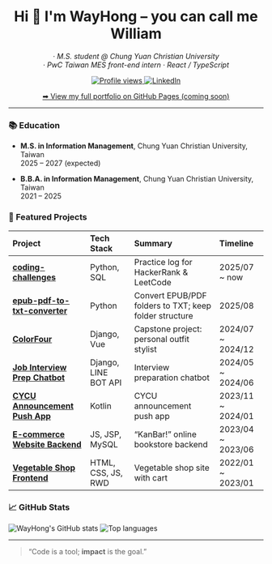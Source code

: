 <!-- README.md -->
<h1 align="center">Hi 👋 I'm WayHong – you can call me William</h1>
<p align="center">
  <em> · M.S. student @ Chung Yuan Christian University </em> <br>
  <em> · PwC Taiwan MES front-end intern · React / TypeScript</em> <br>
</p>

<p align="center">
  <!-- Profile view counter -->
  <a href="https://github.com/wayhong0928">
    <img src="https://komarev.com/ghpvc/?username=wayhong0928&label=Profile%20views&color=0e75b6" alt="Profile views" />
  </a>
  <!-- LinkedIn -->
  <a href="https://www.linkedin.com/in/william-chen-52a165299">
    <img alt="LinkedIn" src="https://img.shields.io/badge/LinkedIn-0A66C2?style=flat&logo=linkedin&logoColor=white" />
  </a>
</p>
<p align="center">
  <a href="https://wayhong0928.github.io">➡ View my full portfolio on GitHub Pages (coming soon)</a>
</p>

---

### 📚 Education
- **M.S. in Information Management**, Chung Yuan Christian University, Taiwan  
  2025 – 2027 (expected)

- **B.B.A. in Information Management**, Chung Yuan Christian University, Taiwan  
  2021 – 2025

### 🚀 Featured Projects
| Project | Tech Stack | Summary | Timeline |
| :--- | :--- | :--- | :--- |
| [**coding-challenges**](https://github.com/wayhong0928/coding-challenges) | Python, SQL | Practice log for HackerRank & LeetCode | 2025/07 ~ now |
| [**epub-pdf-to-txt-converter**](https://github.com/wayhong0928/epub-pdf-to-txt-converter) | Python | Convert EPUB/PDF folders to TXT; keep folder structure | 2025/08 |
| [**ColorFour**](https://github.com/wayhong0928/ColorFour) | Django, Vue | Capstone project: personal outfit stylist | 2024/07 ~ 2024/12 |
| [**Job Interview Prep Chatbot**](https://github.com/wayhong0928/cycu-linebot-final) | Django, LINE BOT API | Interview preparation chatbot | 2024/05 ~ 2024/06 |
| [**CYCU Announcement Push App**](https://github.com/wayhong0928/android-notify) | Kotlin | CYCU announcement push app | 2023/11 ~ 2024/01 |
| [**E-commerce Website Backend**](https://github.com/wayhong0928/jsp) | JS, JSP, MySQL | “KanBar!” online bookstore backend | 2023/04 ~ 2023/06 |
| [**Vegetable Shop Frontend**](https://github.com/wayhong0928/vegetableShop) | HTML, CSS, JS, RWD | Vegetable shop site with cart | 2022/01 ~ 2023/01 |

### 📈 GitHub Stats
<img src="https://github-readme-stats.vercel.app/api?username=wayhong0928&show_icons=true" alt="WayHong's GitHub stats" />
<img src="https://github-readme-stats.vercel.app/api/top-langs/?username=wayhong0928&layout=compact" alt="Top languages" />

---

> “Code is a tool; **impact** is the goal.”
